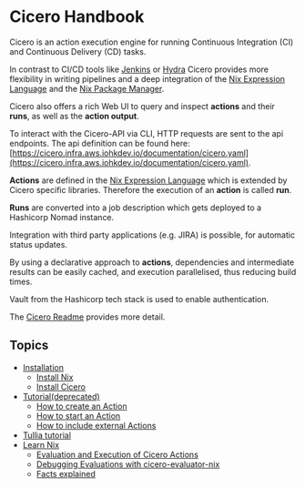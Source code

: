 # Cicero Handbook

Cicero is an action execution engine for running Continuous Integration (CI) and Continuous Delivery (CD) tasks.

In contrast to CI/CD tools like [Jenkins](https://www.jenkins.io/)
or [Hydra](https://github.com/NixOS/hydra) Cicero provides more flexibility in writing pipelines
and a deep integration of the [Nix Expression Language](https://nixos.wiki/wiki/Nix_Expression_Language) and the [Nix Package Manager](https://nixos.wiki/wiki/Nix_Package_Manager).

Cicero also offers a rich Web UI to query and inspect **actions** and their **runs**,
as well as the **action output**.

To interact with the Cicero-API via CLI, HTTP requests are sent to the api endpoints.
The api definition can be found here: [https://cicero.infra.aws.iohkdev.io/documentation/cicero.yaml](https://cicero.infra.aws.iohkdev.io/documentation/cicero.yaml).

**Actions** are defined in the [Nix Expression Language](https://nixos.wiki/wiki/Nix_Expression_Language) which is extended by Cicero specific libraries.
Therefore the execution of an **action** is called **run**.

**Runs** are converted into a job description which gets deployed to a Hashicorp Nomad instance.

Integration with third party applications (e.g. JIRA) is possible, for automatic status updates.

By using a declarative approach to **actions**, dependencies and intermediate results can be easily cached,
and execution parallelised, thus reducing build times.

Vault from the Hashicorp tech stack is used to enable authentication.

The [Cicero Readme](https://github.com/input-output-hk/cicero) provides more detail.

## Topics
- [Installation](./installation.md)
  - [Install Nix](./install-nix.md)
  - [Install Cicero](./install-cicero.md)
- [Tutorial(deprecated)](./tutorial.md)
  - [How to create an Action](./tutorial-1.md)
  - [How to start an Action](./tutorial-2.md)
  - [How to include external Actions](./tutorial-3.md)
- [Tullia tutorial](./tullia.md)
- [Learn Nix](./learn-nix.md)
  - [Evaluation and Execution of Cicero Actions](./evaluation-and-execution-of-actions.md)
  - [Debugging Evaluations with cicero-evaluator-nix ](./cicero-evaluator-nix.md)
  - [Facts explained](./facts-explained.md)
